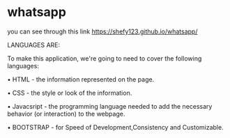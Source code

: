 # whatsapp

you can see through this link https://shefy123.github.io/whatsapp/

LANGUAGES ARE:

To make this application, we're going to need to cover the following languages:

• HTML - the information represented on the page.

• CSS - the style or look of the information.

• Javacsript - the programming language needed to add the necessary behavior (or interaction) to the webpage.

• BOOTSTRAP - for Speed of Development,Consistency and Customizable.
